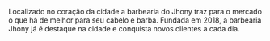 Localizado no coração da cidade a barbearia do Jhony traz para o mercado o que há de melhor para seu cabelo e barba. Fundada em 2018, a barbearia Jhony já é destaque na cidade e conquista novos clientes a cada dia.